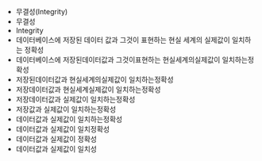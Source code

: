 - 무결성(Integrity)
- 무결성
- Integrity
- 데이터베이스에 저장된 데이터 값과 그것이 표현하는 현실 세계의 실제값이 일치하는 정확성
- 데이터베이스에 저장된데이터값과 그것이표현하는 현실세계의실제값이 일치하는정확성
- 저장된데이터값과 현실세계의실제값이 일치하는정확성
- 저장데이터값과 현실세계실제값이 일치하는정확성
- 저장데이터값과 실제값이 일치하는정확성
- 저장값과 실제값이 일치하는정확성
- 데이터값과 실제값이 일치하는정확성
- 데이터값과 실제값이 일치정확성
- 데이터값과 실제값이 정확성
- 데이터값과 실제값이 일치성